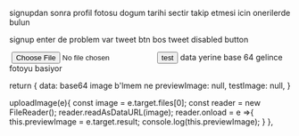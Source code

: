 signupdan sonra profil fotosu dogum tarihi sectir takip etmesi icin onerilerde bulun

signup enter de problem var
tweet btn bos tweet disabled button



<img :src="previewImage" class="uploading-image"/>
<input type="file" @change=uploadImage>


<img :src="data" class="uploading-image"/>
<button @click="testbtn">test</button>
data yerine base 64 gelince fotoyu basiyor

return {
    data: base64 image b'lmem ne
    previewImage: null,
    testImage: null,
}

uploadImage(e){
    const image = e.target.files[0];
    const reader = new FileReader();
    reader.readAsDataURL(image);
    reader.onload = e =>{
        this.previewImage = e.target.result;
        console.log(this.previewImage);
    }
},